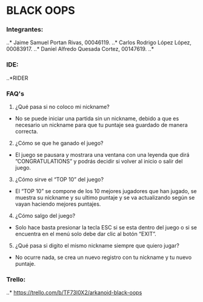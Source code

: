 # BLACK OOPS

### Integrantes: 
..* Jaime Samuel Portan Rivas, 00046119.
..* Carlos Rodrigo López López, 00083917.
..* Daniel Alfredo Quesada Cortez, 00147619.
..*

### IDE: 

..*RIDER

### FAQ's

1. ¿Qué pasa si no coloco mi nickname?
- No se puede iniciar una partida sin un nickname, debido a que es necesario un nickname para que tu puntaje sea guardado de manera correcta.

2. ¿Cómo se que he ganado el juego?
- El juego se pausara y mostrara una ventana con una leyenda que dirá ”CONGRATULATIONS” y podrás decidir si volver al inicio o salir del juego.

3. ¿Cómo sirve el “TOP 10” del juego?
- El “TOP 10” se compone de los 10 mejores jugadores que han jugado, se muestra su nickname y su ultimo puntaje y se va actualizando según se vayan haciendo mejores puntajes.

4. ¿Cómo salgo del juego?
- Solo hace basta presionar la tecla ESC si se esta dentro del juego o si se encuentra en el menú solo debe dar clic al botón “EXIT”.

5. ¿Qué pasa si digito el mismo nickname siempre que quiero jugar?
- No ocurre nada, se crea un nuevo registro con tu nickname y tu nuevo puntaje.

### Trello:

..* https://trello.com/b/TF73I0X2/arkanoid-black-oops
